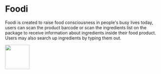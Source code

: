 # Foodi

Foodi is created to raise food consciousness in people's busy lives today, users can scan the product barcode or scan the ingredients list on the package to receive information about ingredients inside their food product. Users may also search up ingredients by typing them out.



<a href="https://play.google.com/store/apps/details?id=com.SaltyNerd.Foodi" target="_blank">
  <img src="https://play.google.com/intl/en_us/badges/static/images/badges/en_badge_web_generic.png" height="80"/>
</a>

